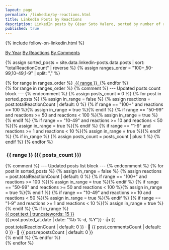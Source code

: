 ```yaml
---
layout: page
permalink: /linkedin/by-reactions.html
title: LinkedIn Posts by Reactions
description: LinkedIn posts by César Soto Valero, sorted by number of reactions.
published: true
---
```


{% include follow-on-linkedin.html %}

<!-- Buttons for ordering LinkedIn posts -->
<div class="list-filters">
   <a href="/linkedin/by-year.html" class="list-filter">By Year</a>
   <a href="/linkedin/by-reactions.html" class="list-filter">By Reactions</a>
   <a href="/linkedin/by-comments.html" class="list-filter">By Comments</a>
</div>

{% assign sorted_posts = site.data.linkedin-posts.data.posts | sort: "totalReactionCount" | reverse %}
{% assign ranges_order = "100+,50-99,10-49,1-9" | split: "," %}

<!-- Reactions cloud -->
<div class="tag-list">
  {% for range in ranges_order %}
    <a href="#{{ range }}" class="btn btn-primary tag-btn">
      <i class="fas fa-thumbs-up" aria-hidden="true"></i>&nbsp;{{ range }}&nbsp;
    </a>
  {% endfor %}
</div>

<div id="full-tags-list">
  {% for range in ranges_order %}
    {% comment %} --- Updated posts count block --- {% endcomment %}
    {% assign posts_count = 0 %}
    {% for post in sorted_posts %}
      {% assign in_range = false %}
      {% assign reactions = post.totalReactionCount | default: 0 %}
      {% if range == "100+" and reactions >= 100 %}{% assign in_range = true %}{% endif %}
      {% if range == "50-99" and reactions >= 50 and reactions < 100 %}{% assign in_range = true %}{% endif %}
      {% if range == "10-49" and reactions >= 10 and reactions < 50 %}{% assign in_range = true %}{% endif %}
      {% if range == "1-9" and reactions >= 1 and reactions < 10 %}{% assign in_range = true %}{% endif %}
      {% if in_range %}
        {% assign posts_count = posts_count | plus: 1 %}
      {% endif %}
    {% endfor %}
    <h3 id="{{ range }}" class="linked-section">
      <i class="fas fa-thumbs-up" aria-hidden="true"></i>
      &nbsp;{{ range }}&nbsp;({{ posts_count }})
    </h3>
    <div class="post-list">
      {% comment %} --- Updated posts list block --- {% endcomment %}
      {% for post in sorted_posts %}
        {% assign in_range = false %}
        {% assign reactions = post.totalReactionCount | default: 0 %}
        {% if range == "100+" and reactions >= 100 %}{% assign in_range = true %}{% endif %}
        {% if range == "50-99" and reactions >= 50 and reactions < 100 %}{% assign in_range = true %}{% endif %}
        {% if range == "10-49" and reactions >= 10 and reactions < 50 %}{% assign in_range = true %}{% endif %}
        {% if range == "1-9" and reactions >= 1 and reactions < 10 %}{% assign in_range = true %}{% endif %}
        {% if in_range %}
          <div class="tag-entry">
            <a href="{{ post.url }}" target="_blank">{{ post.text | truncatewords: 15 }}</a>
            <div class="entry-date">
              <time datetime="{{ post.posted_at.date }}">{{ post.posted_at.date | date: "%b %-d, %Y"}}</time>
              <span class="post-stats">
                · 👍 {{ post.totalReactionCount | default: 0 }}
                · 💬 {{ post.commentsCount | default: 0 }}
                · 🔁 {{ post.repostsCount | default: 0 }}
              </span>
            </div>
          </div>
        {% endif %}
      {% endfor %}
    </div>
  {% endfor %}
</div>
